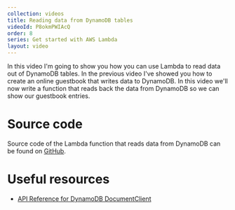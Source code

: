 ```yaml
---
collection: videos
title: Reading data from DynamoDB tables
videoId: P8okmPWIAcQ
order: 8
series: Get started with AWS Lambda
layout: video
---
```


In this video I'm going to show you how you can use Lambda to read data out of DynamoDB tables. In the previous video I've showed you how to create an online guestbook that writes data to DynamoDB. In this video we'll now write a function that reads back the data from DynamoDB so we can show our guestbook entries.

# Source code
Source code of the Lambda function that reads data from DynamoDB can be found on <a href="https://github.com/SavjeeTutorials/getting-started-with-lambda/tree/master/08-read-from-dynamodb" target="_blank">GitHub</a>.

# Useful resources
* <a href="http://docs.aws.amazon.com/AWSJavaScriptSDK/latest/AWS/DynamoDB/DocumentClient.html" target="_blank">API Reference for DynamoDB DocumentClient</a>